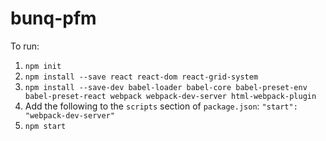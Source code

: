# bunq-pfm

To run:

1. `npm init`
2. `npm install --save react react-dom react-grid-system`
3. `npm install --save-dev babel-loader babel-core babel-preset-env babel-preset-react webpack webpack-dev-server html-webpack-plugin`
4. Add the following to the `scripts` section of `package.json`: `"start": "webpack-dev-server"`
4. `npm start`
